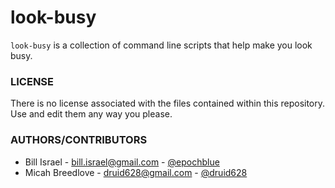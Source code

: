 look-busy
=========

`look-busy` is a collection of command line scripts that help make you look busy.

### LICENSE

There is no license associated with the files contained within this repository. Use and edit them any way you please.

### AUTHORS/CONTRIBUTORS

* Bill Israel - [bill.israel@gmail.com](mailto:bill.israel@gmail.com) - [@epochblue](http://twitter.com/epochblue)
* Micah Breedlove - [druid628@gmail.com](mailto:druid628@gmail.com) - [@druid628](http://twitter.com/druid628)
